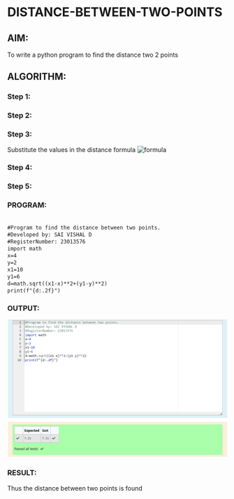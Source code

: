 # DISTANCE-BETWEEN-TWO-POINTS

## AIM:
To write a python program to find the distance two 2 points
## ALGORITHM:
### Step 1: 
### Step 2: 
### Step 3: 
Substitute the values in the distance formula  ![formula](/formula.JPG)
### Step 4: 
### Step 5: 
### PROGRAM:

``````

#Program to find the distance between two points.
#Developed by: SAI VISHAL D
#RegisterNumber: 23013576
import math
x=4
y=2
x1=10
y1=6
d=math.sqrt((x1-x)**2+(y1-y)**2)
print(f"{d:.2f}")

``````
  


### OUTPUT:
![Alt text](<Screenshot 2023-10-26 205319.png>)

### RESULT:
Thus the distance between two points is found
